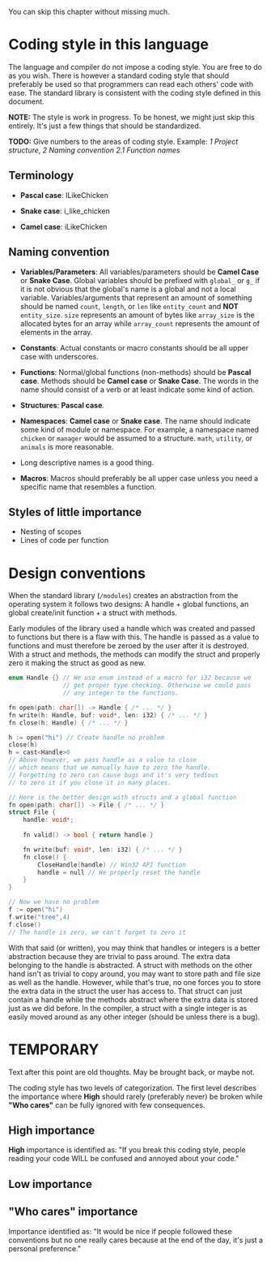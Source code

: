 You can skip this chapter without missing much.

# Coding style in this language
The language and compiler do not impose a coding style. You are free to do as you wish. There is however a standard coding style that should preferably be used so that programmers can read each others' code with ease. The standard library is consistent with the coding style defined in this document.

**NOTE:** The style is work in progress. To be honest, we might just skip this entirely. It's just a few things that should be standardized.

**TODO:** Give numbers to the areas of coding style. Example: *1 Project structure*, *2 Naming convention* *2.1 Function names*


## Terminology
- **Pascal case**: ILikeChicken

- **Snake case**: i_like_chicken

- **Camel case**: iLikeChicken

## Naming convention
- **Variables/Parameters**: All variables/parameters should be **Camel Case** or **Snake Case**. Global variables should be prefixed with `global_` or `g_` if it is not obvious that the global's name is a global and not a local variable. Variables/arguments that represent an amount of something should be named `count`, `length`, or `len` like `entity_count` and **NOT** `entity_size`. `size` represents an amount of bytes like `array_size` is the allocated bytes for an array while `array_count` represents the amount of elements in the array.

- **Constants**: Actual constants or macro constants should be all upper case with underscores.

- **Functions**: Normal/global functions (non-methods) should be **Pascal case**. Methods should be **Camel case** or **Snake Case**. The words in the name should consist of a verb or at least indicate some kind of action.

- **Structures**: **Pascal case**.

- **Namespaces**: **Camel case** or **Snake case**. The name should indicate some kind of module or namespace. For example, a namespace named `chicken` or `manager` would be assumed to a structure. `math`, `utility`, or `animals` is more reasonable.

- Long descriptive names is a good thing.

- **Macros**: Macros should preferably be all upper case unless you need a specific name that resembles a function.

## Styles of little importance
- Nesting of scopes
- Lines of code per function

# Design conventions
When the standard library (`/modules`) creates an abstraction from the operating system it follows two designs: A handle + global functions, an global create/init function + a struct with methods.

Early modules of the library used a handle which was created and passed to functions but there is a flaw with this. The handle is passed as a value to functions and must therefore be zeroed by the user after it is destroyed. With a struct and methods, the methods can modify the struct and properly zero it making the struct as good as new.

```c++
enum Handle {} // We use enum instead of a macro for i32 because we
               // get proper type checking. Otherwise we could pass
               // any integer to the functions.

fn open(path: char[]) -> Handle { /* ... */ }
fn write(h: Handle, buf: void*, len: i32) { /* ... */ }
fn close(h: Handle) { /* ... */ }

h := open("hi") // Create handle no problem
close(h)
h = cast<Handle>0
// Above however, we pass handle as a value to close
// which means that we manually have to zero the handle.
// Forgetting to zero can cause bugs and it's very tedious
// to zero it if you close it in many places.

// Here is the better design with structs and a global function
fn open(path: char[]) -> File { /* ... */ }
struct File {
    handle: void*;
    
    fn valid() -> bool { return handle }

    fn write(buf: void*, len: i32) { /* ... */ }
    fn close() {
        CloseHandle(handle) // Win32 API function
        handle = null // We properly reset the handle
    }
}

// Now we have no problem
f := open("hi")
f.write("tree",4)
f.close()
// The handle is zero, we can't forget to zero it
```

With that said (or written), you may think that handles or integers is a better abstraction because they are trivial to pass around. The extra data belonging to the handle is abstracted. A struct with methods on the other hand isn't as trivial to copy around, you may want to store path and file size as well as the handle. However, while that's true, no one forces you to store the extra data in the struct the user has access to. That struct can just contain a handle while the methods abstract where the extra data is stored just as we did before. In the compiler, a struct with a single integer is as easily moved around as any other integer (should be unless there is a bug).

# TEMPORARY
Text after this point are old thoughts. May be brought back, or maybe not.

The coding style has two levels of categorization. The first level describes the importance where **High** should rarely (preferably never) be broken while **"Who cares"** can be fully ignored with few consequences.

## High importance
**High** importance is identified as: "If you break this coding style, people reading your code WILL be confused and annoyed about your code."

## Low importance

## "Who cares" importance
Importance identified as: "It would be nice if people followed these conventions but no one really cares because at the end of the day, it's just a personal preference."
